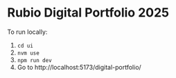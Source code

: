 # Rubio Digital Portfolio 2025

To run locally:
1. `cd ui`
2. `nvm use`
3. `npm run dev`
4. Go to http://localhost:5173/digital-portfolio/